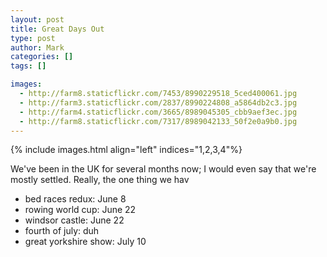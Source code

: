 ```yaml
---
layout: post
title: Great Days Out
type: post
author: Mark
categories: []
tags: []

images: 
  - http://farm8.staticflickr.com/7453/8990229518_5ced400061.jpg
  - http://farm3.staticflickr.com/2837/8990224808_a5864db2c3.jpg
  - http://farm4.staticflickr.com/3665/8989045305_cbb9aef3ec.jpg
  - http://farm8.staticflickr.com/7317/8989042133_50f2e0a9b0.jpg
---
```


{% include images.html align="left" indices="1,2,3,4"%}

We've been in the UK for several months now; I would even say that we're mostly settled.  Really, the one thing we hav

* bed races redux: June 8
* rowing world cup: June 22
* windsor castle: June 22
* fourth of july: duh
* great yorkshire show: July 10



